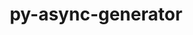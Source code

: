 ---
title: "py-async-generator"
layout: cache
categories: [package, develop-2023-12-17]
meta: {"versions": ["1.10"], "compilers": ["gcc@=11.4.0", "gcc@=9.4.0", "oneapi@=2023.2.0"], "oss": ["ubuntu20.04"], "platforms": ["linux"], "targets": ["neoverse_v1", "ppc64le", "x86_64_v3"], "stacks": ["e4s", "e4s-neoverse_v1", "e4s-oneapi", "e4s-power", "root"], "num_specs": 4, "num_specs_by_stack": {"root": 4, "e4s-neoverse_v1": 1, "e4s-power": 1, "e4s": 1, "e4s-oneapi": 1}}
spec_details: [{"hash": "tbkmifjwf4guri5ugfmsfzm2wzyk4udo", "compiler": "gcc@=11.4.0", "versions": ["1.10"], "os": "ubuntu20.04", "platform": "linux", "target": "neoverse_v1", "variants": ["build_system=python_pip"], "stacks": ["root", "e4s-neoverse_v1"], "size": "-", "tarball": "https://binaries.spack.io/releases/develop-2023-12-17/build_cache/linux-ubuntu20.04-neoverse_v1/gcc-11.4.0/py-async-generator-1.10/linux-ubuntu20.04-neoverse_v1-gcc-11.4.0-py-async-generator-1.10-tbkmifjwf4guri5ugfmsfzm2wzyk4udo.spack"}, {"hash": "oucz5ezet3mry4wa3utk5noog7dgae4n", "compiler": "gcc@=9.4.0", "versions": ["1.10"], "os": "ubuntu20.04", "platform": "linux", "target": "ppc64le", "variants": ["build_system=python_pip"], "stacks": ["e4s-power", "root"], "size": "-", "tarball": "https://binaries.spack.io/releases/develop-2023-12-17/build_cache/linux-ubuntu20.04-ppc64le/gcc-9.4.0/py-async-generator-1.10/linux-ubuntu20.04-ppc64le-gcc-9.4.0-py-async-generator-1.10-oucz5ezet3mry4wa3utk5noog7dgae4n.spack"}, {"hash": "2ugumlkl3lp3atxetiaa7gecu5njmwjb", "compiler": "gcc@=11.4.0", "versions": ["1.10"], "os": "ubuntu20.04", "platform": "linux", "target": "x86_64_v3", "variants": ["build_system=python_pip"], "stacks": ["root", "e4s"], "size": "-", "tarball": "https://binaries.spack.io/releases/develop-2023-12-17/build_cache/linux-ubuntu20.04-x86_64_v3/gcc-11.4.0/py-async-generator-1.10/linux-ubuntu20.04-x86_64_v3-gcc-11.4.0-py-async-generator-1.10-2ugumlkl3lp3atxetiaa7gecu5njmwjb.spack"}, {"hash": "ppwknh2l5fpjtllahkoncnvfsmxszawm", "compiler": "oneapi@=2023.2.0", "versions": ["1.10"], "os": "ubuntu20.04", "platform": "linux", "target": "x86_64_v3", "variants": ["build_system=python_pip"], "stacks": ["e4s-oneapi", "root"], "size": "-", "tarball": "https://binaries.spack.io/releases/develop-2023-12-17/build_cache/linux-ubuntu20.04-x86_64_v3/oneapi-2023.2.0/py-async-generator-1.10/linux-ubuntu20.04-x86_64_v3-oneapi-2023.2.0-py-async-generator-1.10-ppwknh2l5fpjtllahkoncnvfsmxszawm.spack"}]
---